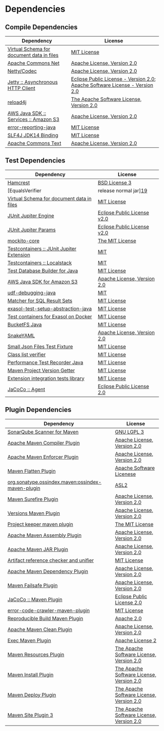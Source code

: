 <!-- @formatter:off -->
# Dependencies

## Compile Dependencies

| Dependency                                     | License                                                                               |
| ---------------------------------------------- | ------------------------------------------------------------------------------------- |
| [Virtual Schema for document data in files][0] | [MIT License][1]                                                                      |
| [Apache Commons Net][2]                        | [Apache License, Version 2.0][3]                                                      |
| [Netty/Codec][4]                               | [Apache License, Version 2.0][5]                                                      |
| [Jetty :: Asynchronous HTTP Client][6]         | [Eclipse Public License - Version 2.0][7]; [Apache Software License - Version 2.0][5] |
| [reload4j][8]                                  | [The Apache Software License, Version 2.0][9]                                         |
| [AWS Java SDK :: Services :: Amazon S3][10]    | [Apache License, Version 2.0][11]                                                     |
| [error-reporting-java][12]                     | [MIT License][13]                                                                     |
| [SLF4J JDK14 Binding][14]                      | [MIT License][15]                                                                     |
| [Apache Commons Text][16]                      | [Apache License, Version 2.0][3]                                                      |

## Test Dependencies

| Dependency                                      | License                           |
| ----------------------------------------------- | --------------------------------- |
| [Hamcrest][17]                                  | [BSD License 3][18]               |
| [EqualsVerifier | release normal jar][19]       | [Apache License, Version 2.0][3]  |
| [Virtual Schema for document data in files][0]  | [MIT License][1]                  |
| [JUnit Jupiter Engine][20]                      | [Eclipse Public License v2.0][21] |
| [JUnit Jupiter Params][20]                      | [Eclipse Public License v2.0][21] |
| [mockito-core][22]                              | [The MIT License][23]             |
| [Testcontainers :: JUnit Jupiter Extension][24] | [MIT][25]                         |
| [Testcontainers :: Localstack][24]              | [MIT][25]                         |
| [Test Database Builder for Java][26]            | [MIT License][27]                 |
| [AWS Java SDK for Amazon S3][10]                | [Apache License, Version 2.0][11] |
| [udf-debugging-java][28]                        | [MIT][29]                         |
| [Matcher for SQL Result Sets][30]               | [MIT License][31]                 |
| [exasol-test-setup-abstraction-java][32]        | [MIT License][33]                 |
| [Test containers for Exasol on Docker][34]      | [MIT License][35]                 |
| [BucketFS Java][36]                             | [MIT License][37]                 |
| [SnakeYAML][38]                                 | [Apache License, Version 2.0][9]  |
| [Small Json Files Test Fixture][39]             | [MIT License][40]                 |
| [Class list verifier][41]                       | [MIT License][42]                 |
| [Performance Test Recorder Java][43]            | [MIT License][44]                 |
| [Maven Project Version Getter][45]              | [MIT License][46]                 |
| [Extension integration tests library][47]       | [MIT License][48]                 |
| [JaCoCo :: Agent][49]                           | [Eclipse Public License 2.0][50]  |

## Plugin Dependencies

| Dependency                                              | License                                       |
| ------------------------------------------------------- | --------------------------------------------- |
| [SonarQube Scanner for Maven][51]                       | [GNU LGPL 3][52]                              |
| [Apache Maven Compiler Plugin][53]                      | [Apache License, Version 2.0][3]              |
| [Apache Maven Enforcer Plugin][54]                      | [Apache License, Version 2.0][3]              |
| [Maven Flatten Plugin][55]                              | [Apache Software Licenese][3]                 |
| [org.sonatype.ossindex.maven:ossindex-maven-plugin][56] | [ASL2][9]                                     |
| [Maven Surefire Plugin][57]                             | [Apache License, Version 2.0][3]              |
| [Versions Maven Plugin][58]                             | [Apache License, Version 2.0][3]              |
| [Project keeper maven plugin][59]                       | [The MIT License][60]                         |
| [Apache Maven Assembly Plugin][61]                      | [Apache License, Version 2.0][3]              |
| [Apache Maven JAR Plugin][62]                           | [Apache License, Version 2.0][3]              |
| [Artifact reference checker and unifier][63]            | [MIT License][64]                             |
| [Apache Maven Dependency Plugin][65]                    | [Apache License, Version 2.0][3]              |
| [Maven Failsafe Plugin][66]                             | [Apache License, Version 2.0][3]              |
| [JaCoCo :: Maven Plugin][67]                            | [Eclipse Public License 2.0][50]              |
| [error-code-crawler-maven-plugin][68]                   | [MIT License][69]                             |
| [Reproducible Build Maven Plugin][70]                   | [Apache 2.0][9]                               |
| [Apache Maven Clean Plugin][71]                         | [Apache License, Version 2.0][3]              |
| [Exec Maven Plugin][72]                                 | [Apache License 2][9]                         |
| [Maven Resources Plugin][73]                            | [The Apache Software License, Version 2.0][9] |
| [Maven Install Plugin][74]                              | [The Apache Software License, Version 2.0][9] |
| [Maven Deploy Plugin][75]                               | [The Apache Software License, Version 2.0][9] |
| [Maven Site Plugin 3][76]                               | [The Apache Software License, Version 2.0][9] |

[0]: https://github.com/exasol/virtual-schema-common-document-files/
[1]: https://github.com/exasol/virtual-schema-common-document-files/blob/main/LICENSE
[2]: https://commons.apache.org/proper/commons-net/
[3]: https://www.apache.org/licenses/LICENSE-2.0.txt
[4]: https://netty.io/
[5]: https://www.apache.org/licenses/LICENSE-2.0
[6]: https://eclipse.org/jetty/jetty-client
[7]: https://www.eclipse.org/legal/epl-2.0
[8]: https://reload4j.qos.ch
[9]: http://www.apache.org/licenses/LICENSE-2.0.txt
[10]: https://aws.amazon.com/sdkforjava
[11]: https://aws.amazon.com/apache2.0
[12]: https://github.com/exasol/error-reporting-java/
[13]: https://github.com/exasol/error-reporting-java/blob/main/LICENSE
[14]: http://www.slf4j.org
[15]: http://www.opensource.org/licenses/mit-license.php
[16]: https://commons.apache.org/proper/commons-text
[17]: http://hamcrest.org/JavaHamcrest/
[18]: http://opensource.org/licenses/BSD-3-Clause
[19]: https://www.jqno.nl/equalsverifier
[20]: https://junit.org/junit5/
[21]: https://www.eclipse.org/legal/epl-v20.html
[22]: https://github.com/mockito/mockito
[23]: https://github.com/mockito/mockito/blob/main/LICENSE
[24]: https://testcontainers.org
[25]: http://opensource.org/licenses/MIT
[26]: https://github.com/exasol/test-db-builder-java/
[27]: https://github.com/exasol/test-db-builder-java/blob/main/LICENSE
[28]: https://github.com/exasol/udf-debugging-java/
[29]: https://opensource.org/licenses/MIT
[30]: https://github.com/exasol/hamcrest-resultset-matcher/
[31]: https://github.com/exasol/hamcrest-resultset-matcher/blob/main/LICENSE
[32]: https://github.com/exasol/exasol-test-setup-abstraction-java/
[33]: https://github.com/exasol/exasol-test-setup-abstraction-java/blob/main/LICENSE
[34]: https://github.com/exasol/exasol-testcontainers/
[35]: https://github.com/exasol/exasol-testcontainers/blob/main/LICENSE
[36]: https://github.com/exasol/bucketfs-java/
[37]: https://github.com/exasol/bucketfs-java/blob/main/LICENSE
[38]: https://bitbucket.org/snakeyaml/snakeyaml
[39]: https://github.com/exasol/small-json-files-test-fixture/
[40]: https://github.com/exasol/small-json-files-test-fixture/blob/main/LICENSE
[41]: https://github.com/exasol/java-class-list-extractor/
[42]: https://github.com/exasol/java-class-list-extractor/blob/main/LICENSE
[43]: https://github.com/exasol/performance-test-recorder-java/
[44]: https://github.com/exasol/performance-test-recorder-java/blob/main/LICENSE
[45]: https://github.com/exasol/maven-project-version-getter/
[46]: https://github.com/exasol/maven-project-version-getter/blob/main/LICENSE
[47]: https://github.com/exasol/extension-manager/
[48]: https://github.com/exasol/extension-manager/blob/main/LICENSE
[49]: https://www.eclemma.org/jacoco/index.html
[50]: https://www.eclipse.org/legal/epl-2.0/
[51]: http://sonarsource.github.io/sonar-scanner-maven/
[52]: http://www.gnu.org/licenses/lgpl.txt
[53]: https://maven.apache.org/plugins/maven-compiler-plugin/
[54]: https://maven.apache.org/enforcer/maven-enforcer-plugin/
[55]: https://www.mojohaus.org/flatten-maven-plugin/
[56]: https://sonatype.github.io/ossindex-maven/maven-plugin/
[57]: https://maven.apache.org/surefire/maven-surefire-plugin/
[58]: https://www.mojohaus.org/versions-maven-plugin/
[59]: https://github.com/exasol/project-keeper/
[60]: https://github.com/exasol/project-keeper/blob/main/LICENSE
[61]: https://maven.apache.org/plugins/maven-assembly-plugin/
[62]: https://maven.apache.org/plugins/maven-jar-plugin/
[63]: https://github.com/exasol/artifact-reference-checker-maven-plugin/
[64]: https://github.com/exasol/artifact-reference-checker-maven-plugin/blob/main/LICENSE
[65]: https://maven.apache.org/plugins/maven-dependency-plugin/
[66]: https://maven.apache.org/surefire/maven-failsafe-plugin/
[67]: https://www.jacoco.org/jacoco/trunk/doc/maven.html
[68]: https://github.com/exasol/error-code-crawler-maven-plugin/
[69]: https://github.com/exasol/error-code-crawler-maven-plugin/blob/main/LICENSE
[70]: http://zlika.github.io/reproducible-build-maven-plugin
[71]: https://maven.apache.org/plugins/maven-clean-plugin/
[72]: http://www.mojohaus.org/exec-maven-plugin
[73]: http://maven.apache.org/plugins/maven-resources-plugin/
[74]: http://maven.apache.org/plugins/maven-install-plugin/
[75]: http://maven.apache.org/plugins/maven-deploy-plugin/
[76]: http://maven.apache.org/plugins/maven-site-plugin/
